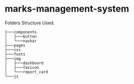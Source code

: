 # marks-management-system

Folders Structure Used.

```
├───components
│   ├───button
│   └───navbar    
├───pages
├───css
├───fonts
├───img
│   ├───dashboard
│   ├───favicon
│   └───report_card
└───js
```

